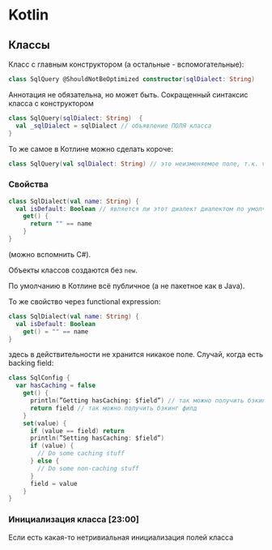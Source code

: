 ﻿# Kotlin

## Классы

Класс с главным конструктором (а остальные - вспомогательные):

```kotlin
class SqlQuery @ShouldNotBeOptimized constructor(sqlDialect: String)
```

Аннотация не обязательна, но может быть. Сокращенный синтаксис класса с конструктором

```kotlin
class SqlQuery(sqlDialect: String)  {
  val _sqlDialect = sqlDialect // объявление ПОЛЯ класса
}
```

То же самое в Котлине можно сделать короче:

```kotlin
class SqlQuery(val sqlDialect: String) // это неизменяемое поле, т.к. val (иначе - var)
```

### Свойства

```kotlin
class SqlDialect(val name: String) {
  val isDefault: Boolean // является ли этот диалект диалектом по умолчанию
    get() {
      return "" == name
    }
}
```

(можно вспомнить С#).

Объекты классов создаются без `new`.

По умолчанию в Котлине всё публичное (а не пакетное как в Java).

То же свойство через functional expression:

```kotlin
class SqlDialect(val name: String) {
  val isDefault: Boolean
    get() = "" == name
}
```

здесь в действительности не хранится никакое поле. Случай, когда есть backing field:

```kotlin
class SqlConfig {
  var hasCaching = false
    get() {
      println(”Getting hasCaching: $field”) // так можно получить бэкинг филд
      return field // так можно получить бэкинг филд
    }
    set(value) {
      if (value == field) return
      println(”Setting hasCaching: $field”)
      if (value) {
        // Do some caching stuff
      } else {
        // Do some non-caching stuff
      }
      field = value
    }
}
```

### Инициализация класса  [23:00]

Если есть какая-то нетривиальная инициализация полей класса

